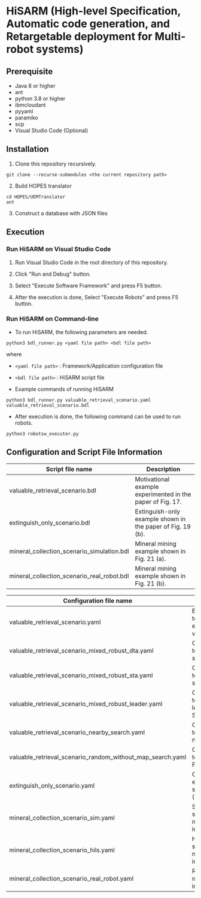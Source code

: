 # HiSARM (High-level Specification, Automatic code generation, and Retargetable deployment for Multi-robot systems)

## Prerequisite

- Java 8 or higher
- ant
- python 3.8 or higher
- ibmcloudant
- pyyaml
- paramiko
- scp
- Visual Studio Code (Optional)

## Installation

  1. Clone this repository recursively.
```
git clone --recurse-submodules <the current repository path>

```
  2. Build HOPES translator
```
cd HOPES/UEMTranslator
ant
```

  3. Construct a database with JSON files

## Execution


### Run HiSARM on Visual Studio Code

  1. Run Visual Studio Code in the root directory of this repository.

  2. Click "Run and Debug" button.

  3. Select "Execute Software Framework" and press F5 button.

  4. After the execution is done, Select "Execute Robots" and press F5 button.

### Run HiSARM on Command-line


- To run HiSARM, the following parameters are needed.

```
python3 bdl_runner.py <yaml file path> <bdl file path>

```

where
  - `<yaml file path>` : Framework/Application configuration file
  - `<bdl file path>` : HiSARM script file


- Example commands of running HiSARM
```
python3 bdl_runner.py valuable_retrieval_scenario.yaml valuable_retrieval_scenario.bdl
```
- After execution is done, the following command can be used to run robots.

```
python3 robotsw_executer.py

```


## Configuration and Script File Information

| Script file name | Description |
| --- | --- |
| valuable_retrieval_scenario.bdl | Motivational example experimented in the paper of Fig. 17. |
| extinguish_only_scenario.bdl | Extinguish-only example shown in the paper of Fig. 19 (b). |
| mineral_collection_scenario_simulation.bdl | Mineral mining example shown in Fig. 21 (a). |
| mineral_collection_scenario_real_robot.bdl | Mineral mining example shown in Fig. 21 (b). |

| Configuration file name | Description |
| --- | --- |
| valuable_retrieval_scenario.yaml | Basic configuration file for testing the motivational example of _valuable_retrieval_scenario.bdl_. |
| valuable_retrieval_scenario_mixed_robust_dta.yaml | Configuration file used for testing the robustness of DTA shown in Fig. 20. |
| valuable_retrieval_scenario_mixed_robust_sta.yaml | Configuration file used for testing the robustness of STA shown in Fig. 20. |
| valuable_retrieval_scenario_mixed_robust_leader.yaml | Configuration file used for testing the robustness of leader election described in Section 8.1.3. |
| valuable_retrieval_scenario_nearby_search.yaml | Configuration file used for testing 'Prioritize search for nearby' shown in Fig. 18 (b). |
| valuable_retrieval_scenario_random_without_map_search.yaml | Configuration file used for testing 'Without map' shown in Fig. 18 (b). |
| extinguish_only_scenario.yaml | Configuration file of extinguish-only example shown in the paper of Fig. 19 (b). |
| mineral_collection_scenario_sim.yaml | Software-in-the-loop simulation configuration file of mineral mining example shown in Fig. 22. |
| mineral_collection_scenario_hils.yaml | Hardware-in-the-loop simulation configuration file of mineral mining example shown in Fig. 22. |
| mineral_collection_scenario_real_robot.yaml | Real robot configuration file of mineral mining example shown in Fig. 22. |



